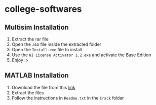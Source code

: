# college-softwares

## Multisim Installation
1. Extract the rar file
2. Open the .iso file inside the extracted folder
3. Open the `Install.exe` file to install
4. Use the `NI License Activator 1.2.exe` and activate the Base Edition
5. Enjoy :>


## MATLAB Installation
1. Download the file from this [link](https://88-99-61-21.top/Getintopc.com/MathWorks_MATLAB_R2023a_v9.14.0.2206163.rar?md5=gCVVBPuIQxyjKC77lPRW0g&expires=1712147106)
2. Extract the files
3. Follow the instructions in `Readme.txt` in the `Crack` folder
